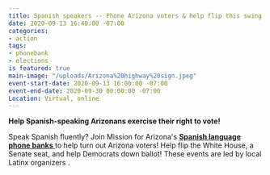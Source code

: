 ```yaml
---
title: Spanish speakers -- Phone Arizona voters & help flip this swing state!
date: 2020-09-13 16:40:00 -07:00
categories:
- action
tags:
- phonebank
- elections
is featured: true
main-image: "/uploads/Arizona%20highway%20sign.jpeg"
event-start-date: 2020-09-13 16:00:00 -07:00
event-end-date: 2020-09-30 00:00:00 -07:00
Location: Virtual, online
---
```


**Help Spanish-speaking Arizonans exercise their right to vote!**

Speak Spanish fluently? Join Mission for Arizona's **[Spanish language phone banks](https://www.mobilize.us/missionforaz/event/278082/)**[ ](https://www.mobilize.us/missionforaz/event/278082/)to help turn out Arizona voters! Help flip the White House, a Senate seat, and help Democrats down ballot! These events are led by local Latinx organizers .